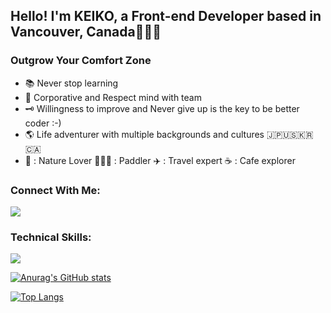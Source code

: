 
<h2>Hello! I'm KEIKO, a Front-end Developer based in Vancouver, Canada👩🏻‍💻</h2>

<h3> Outgrow Your Comfort Zone </h3>
<ul>
    <li>📚 Never stop learning</li>
    <li>🦋 Corporative and Respect mind with team</li>
    <li>🗝️ Willingness to improve and Never give up is the key to be better coder :-)</li>
    <li>🌎 Life adventurer with multiple backgrounds and cultures 🇯🇵🇺🇸🇰🇷🇨🇦</li>
    <li>🌿 : Nature Lover  🏄🏻‍♀️ : Paddler ✈️ : Travel expert ☕️ : Cafe explorer</li>
</ul>

<div>
    <h3>Connect With Me:</h3>
    <a href="https://www.linkedin.com/in/keikoshimizu/">
        <img src="https://skillicons.dev/icons?i=linkedin"/>
    </a>
</p>
</div>

<h3>Technical Skills:</h3>
<p>
        <img src="https://skillicons.dev/icons?i=js,html,css,react,nextjs,nodejs,express,mongodb,firebase,git,postman,sass,figma"/>
</p>

[![Anurag's GitHub stats](https://github-readme-stats.vercel.app/api?username=KeikoShimizu&count_private=true&show_icons=true&theme=radical)](https://github.com/KeikoShimizu/github-readme-stats)

[![Top Langs](https://github-readme-stats.vercel.app/api/top-langs/?username=KeikoShimizu&layout=compact&theme=radical)](https://github.com/KeikoShimizu/github-readme-stats)
